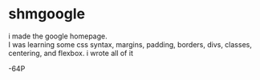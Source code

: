 # shmgoogle
i made the google homepage.\
I was learning some css syntax, margins, padding, borders, divs, classes, centering, and flexbox.
i wrote all of it

-64P
